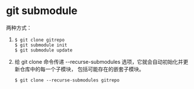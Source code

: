 # git submodule

两种方式：

1. 
   ```shell
   $ git clone gitrepo
   $ git submodule init
   $ git submodule update
   ```

2. 给 git clone 命令传递 --recurse-submodules 选项，它就会自动初始化并更新仓库中的每一个子模块， 包括可能存在的嵌套子模块。
   ```shell
   $ git clone --recurse-submodules gitrepo
   ```